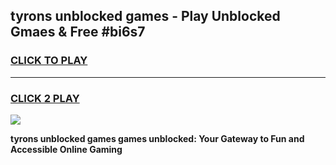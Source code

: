 
## tyrons unblocked games - Play Unblocked Gmaes & Free #bi6s7
<h3>
<a href="https://news.freeplayer.one?title=tyrons_unblocked_games&ref=26F">CLICK TO PLAY</a></h3>
<hr>

<h3>
<a href="https://news.freeplayer.one?title=tyrons_unblocked_games&ref=26F">CLICK 2 PLAY</a>
  
</h3>

<a href="https://news.freeplayer.one?title=tyrons_unblocked_games&ref=26F/"><img src="https://clearcache.store/games.png"></a>


**tyrons unblocked games games unblocked: Your Gateway to Fun and Accessible Online Gaming**
